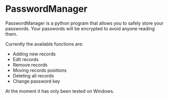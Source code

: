 # PasswordManager

PasswordManager is a python program that allows you to safely store your passwords. Your passwords will be encrypted
to avoid anyone reading them.

Currently the available functions are:
- Adding new records
- Edit records
- Remove records
- Moving records positions
- Deleting all records
- Change password key

At the moment it has only been tested on Windows.